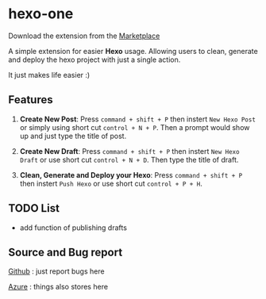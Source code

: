 # hexo-one

Download the extension from the [Marketplace](https://marketplace.visualstudio.com/items?itemName=Meowcolm024.hexo-one)

A simple extension for easier __Hexo__ usage. Allowing users to
 clean, generate and deploy the hexo project with just a single action.

It just makes life easier :)

## Features

1. __Create New Post__: Press ```command + shift + P``` then instert ```New Hexo Post``` or simply using short cut ```control + N + P```. Then a prompt would show up and just type the title of post.

2. __Create New Draft__: Press ```command + shift + P``` then instert ```New Hexo Draft``` or use short cut ```control + N + D```. Then type the title of draft.

3. __Clean, Generate and Deploy your Hexo__: Press ```command + shift + P``` then instert ```Push Hexo``` or use short cut ```control + P + H```.

## TODO List

* add function of publishing drafts

## Source and Bug report

[Github](https://github.com/Meowcolm024/hexo-one) : just report bugs here

[Azure](https://meowcolm024.visualstudio.com/VSCode%20Extension/_git/hexo-one) : things also stores here
